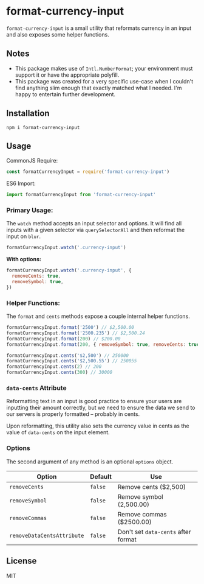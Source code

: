# format-currency-input

`format-currency-input` is a small utility that reformats currency in an input and also exposes some helper functions.

## Notes

- This package makes use of `Intl.NumberFormat`; your environment must support it or have the appropriate polyfill.
- This package was created for a very specific use-case when I couldn't find anything slim enough that exactly matched what I needed. I'm happy to entertain further development.

## Installation

```
npm i format-currency-input
```

## Usage

CommonJS Require:

```js
const formatCurrencyInput = require('format-currency-input')
```

ES6 Import:

```js
import formatCurrencyInput from 'format-currency-input'
```

### Primary Usage:

The `watch` method accepts an input selector and options. It will find all inputs with a given selector via `querySelectorAll` and then reformat the input on `blur`.

```js
formatCurrencyInput.watch('.currency-input')
```

**With options:**

```js
formatCurrencyInput.watch('.currency-input', {
  removeCents: true,
  removeSymbol: true,
})
```

### Helper Functions:

The `format` and `cents` methods expose a couple internal helper functions.

```js
formatCurrencyInput.format('2500') // $2,500.00
formatCurrencyInput.format('2500.235') // $2,500.24
formatCurrencyInput.format(200) // $200.00
formatCurrencyInput.format(200, { removeSymbol: true, removeCents: true }) // 200
```

```js
formatCurrencyInput.cents('$2,500') // 250000
formatCurrencyInput.cents('$2,500.55') // 250055
formatCurrencyInput.cents(2) // 200
formatCurrencyInput.cents(300) // 30000
```

### `data-cents` Attribute

Reformatting text in an input is good practice to ensure your users are inputting their amount correctly, but we need to ensure the data we send to our servers is properly formatted – probably in cents.

Upon reformatting, this utility also sets the currency value in cents as the value of `data-cents` on the input element.

### Options

The second argument of any method is an optional `options` object.

| Option                     | Default | Use                                 |
| -------------------------- | ------- | ----------------------------------- |
| `removeCents`              | `false` | Remove cents (\$2,500)              |
| `removeSymbol`             | `false` | Remove symbol (2,500.00)            |
| `removeCommas`             | `false` | Remove commas (\$2500.00)           |
| `removeDataCentsAttribute` | `false` | Don't set `data-cents` after format |

## License

MIT
